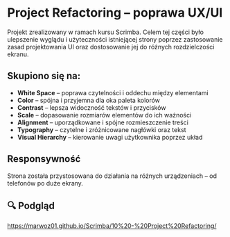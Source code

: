 # Project Refactoring – poprawa UX/UI

Projekt zrealizowany w ramach kursu Scrimba.
Celem tej części było ulepszenie wyglądu i użyteczności istniejącej strony poprzez zastosowanie zasad projektowania UI oraz dostosowanie jej do różnych rozdzielczości ekranu.

## Skupiono się na:
- **White Space** – poprawa czytelności i oddechu między elementami  
- **Color** – spójna i przyjemna dla oka paleta kolorów  
- **Contrast** – lepsza widoczność tekstów i przycisków  
- **Scale** – dopasowanie rozmiarów elementów do ich ważności  
- **Alignment** – uporządkowane i spójne rozmieszczenie treści  
- **Typography** – czytelne i zróżnicowane nagłówki oraz tekst  
- **Visual Hierarchy** – kierowanie uwagi użytkownika poprzez układ  

## Responsywność
Strona została przystosowana do działania na różnych urządzeniach – od telefonów po duże ekrany.

## 🔍 Podgląd
https://marwoz01.github.io/Scrimba/10%20-%20Project%20Refactoring/

